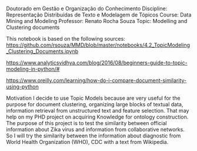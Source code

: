 Doutorado em Gestão e Organização do Conhecimento 
Discipline: Representação Distribuídas de Texto e Modelagem de Tópicos
Course: Data Mining and Modeling
Professor: Renato Rocha Souza
Topic: Modelling and Clustering documents

This notebook is based on the following sources:
https://github.com/rsouza/MMD/blob/master/notebooks/4.2_TopicModeling_Clustering_Documents.ipynb

https://www.analyticsvidhya.com/blog/2016/08/beginners-guide-to-topic-modeling-in-python/#

https://www.oreilly.com/learning/how-do-i-compare-document-similarity-using-python

Motivation
I decide to use Topic Models because are very useful for the purpose for document clustering, organizing large blocks of textual data, information retrieval from unstructured text and feature selection. That may help on my PHD project on acquiring Knowledge for ontology construction.
The purpose of this project is to test the similarity between official information about Zika virus and information from collaborative networks. So I will try the similarity between the information about diagnostic from World Health Organization (WHO), CDC with a text from Wikipedia.
